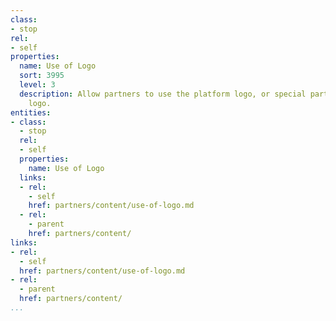 ```yaml
---
class:
- stop
rel:
- self
properties:
  name: Use of Logo
  sort: 3995
  level: 3
  description: Allow partners to use the platform logo, or special partner platform
    logo.
entities:
- class:
  - stop
  rel:
  - self
  properties:
    name: Use of Logo
  links:
  - rel:
    - self
    href: partners/content/use-of-logo.md
  - rel:
    - parent
    href: partners/content/
links:
- rel:
  - self
  href: partners/content/use-of-logo.md
- rel:
  - parent
  href: partners/content/
...
```

